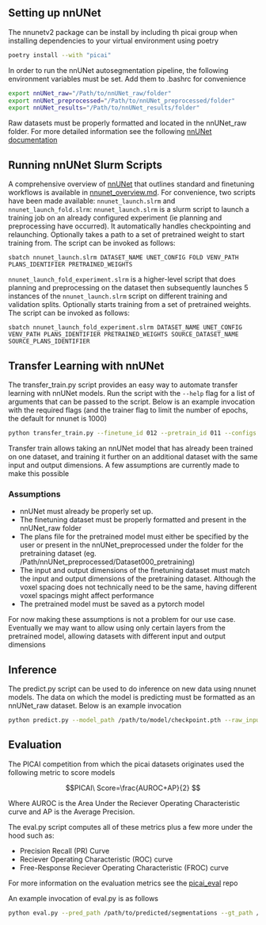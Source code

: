 ## Setting up nnUNet

The nnunetv2 package can be install by including th picai group when installing dependencies to your virtual environment using poetry

```bash
poetry install --with "picai"
```

In order to run the nnUNet autosegmentation pipeline, the following environment variables must be set. Add them to .bashrc for convenience

```bash
export nnUNet_raw="/Path/to/nnUNet_raw/folder"
export nnUNet_preprocessed="/Path/to/nnUNet_preprocessed/folder"
export nnUNet_results="/Path/to/nnUNet_results/folder"
```

Raw datasets must be properly formatted and located in the nnUNet_raw folder. For more detailed information see the following [nnUNet documentation](https://github.com/MIC-DKFZ/nnUNet/blob/master/documentation/dataset_format.md)

## Running nnUNet Slurm Scripts
A comprehensive overview of [nnUNet](https://github.com/MIC-DKFZ/nnUNet) that outlines standard and finetuning workflows is available in [nnunet_overview.md](nnunet_overview.md). For convenience, two scripts have been made available: `nnunet_launch.slrm` and `nnunet_launch_fold.slrm`:
`nnunet_launch.slrm` is a slurm script to launch a training job on an already configured experiment (ie planning and preprocessing have occurred). It automatically handles checkpointing and relaunching. Optionally takes a path to a set of pretrained weight to start training from. The script can be invoked as follows:
```
sbatch nnunet_launch.slrm DATASET_NAME UNET_CONFIG FOLD VENV_PATH PLANS_IDENTIFIER PRETRAINED_WEIGHTS
```
`nnunet_launch_fold_experiment.slrm` is a higher-level script that does planning and preprocessing on the dataset then subsequently launches 5 instances of the `nnunet_launch.slrm` script on different training and validation splits. Optionally starts training from a set of pretrained weights. The script can be invoked as follows:
```
sbatch nnunet_launch_fold_experiment.slrm DATASET_NAME UNET_CONFIG VENV_PATH PLANS_IDENTIFIER PRETRAINED_WEIGHTS SOURCE_DATASET_NAME SOURCE_PLANS_IDENTIFIER
```

## Transfer Learning with nnUNet

The transfer_train.py script provides an easy way to automate transfer learning with nnUNet models. Run the script with the `--help` flag for a list of arguments that can be passed to the script. Below is an example invocation with the required flags (and the trainer flag to limit the number of epochs, the default for nnunet is 1000)

```bash
python transfer_train.py --finetune_id 012 --pretrain_id 011 --configs 2d 3d_fullres --trainer nnUNetTrainer_5epochs --pretrain_checkpoints /path/to/2d/checkpoint.pth /path/to/3d_fullres/checkpoint.pth
```

Transfer train allows taking an nnUNet model that has already been trained on one dataset, and training it further on an additional dataset with the same input and output dimensions. A few assumptions are currently made to make this possible

### Assumptions

- nnUNet must already be properly set up.
- The finetuning dataset must be properly formatted and present in the nnUNet_raw folder
- The plans file for the pretrained model must either be specified by the user or present in the nnUNet_preprocessed under the folder for the pretraining dataset (eg. /Path/nnUNet_preprocessed/Dataset000_pretraining)
- The input and output dimensions of the finetuning dataset must match the input and output dimensions of the pretraining dataset. Although the voxel spacing does not technically need to be the same, having different voxel spacings might affect performance
- The pretrained model must be saved as a pytorch model

For now making these assumptions is not a problem for our use case. Eventually we may want to allow using only certain layers from the pretrained model, allowing datasets with different input and output dimensions

## Inference

The predict.py script can be used to do inference on new data using nnunet models. The data on which the model is predicting must be formatted as an nnUNet_raw dataset. Below is an example invocation

```bash
python predict.py --model_path /path/to/model/checkpoint.pth --raw_inputs /path/to/nnUNet_raw/input_dataset --output_path /myresults/
```

## Evaluation

The PICAI competition from which the picai datasets originates used the following metric to score models

$$PICAI\ Score=\frac{AUROC+AP}{2}
$$

Where AUROC is the Area Under the Reciever Operating Characteristic curve and AP is the Average Precision.

The eval.py script computes all of these metrics plus a few more under the hood such as:
- Precision Recall (PR) Curve
- Reciever Operating Characteristic (ROC) curve
- Free-Response Reciever Operating Characteristic (FROC) curve

For more information on the evaluation metrics see the [picai_eval](https://github.com/DIAGNijmegen/picai_eval) repo

An example invocation of eval.py is as follows

```bash
python eval.py --pred_path /path/to/predicted/segmentations --gt_path /path/to/groundtruth/segmentations --output_path /metric_results/metrics.json
```
